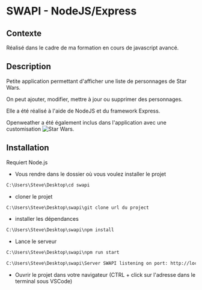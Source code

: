# SWAPI - NodeJS/Express

## Contexte
Réalisé dans le cadre de ma formation en cours de javascript avancé.

## Description
Petite application permettant d'afficher une liste de personnages de Star Wars.

On peut ajouter, modifier, mettre à jour ou supprimer des personnages.

Elle a été réalisé à l'aide de NodeJS et du framework Express.

Openweather a été également inclus dans l'application avec une customisation ![Star Wars](https://github.com/pulkit-jasti/Star-Wars-Weather-App).

## Installation

Requiert Node.js

- Vous rendre dans le dossier où vous voulez installer le projet
```bash
C:\Users\Steve\Desktop\cd swapi
```
- cloner le projet
```bash
C:\Users\Steve\Desktop\swapi\git clone url du project
```
- installer les dépendances
```bash
C:\Users\Steve\Desktop\swapi\npm install
```
- Lance le serveur
```bash
C:\Users\Steve\Desktop\swapi\npm run start
```
```bash
C:\Users\Steve\Desktop\swapi\Server SWAPI listening on port: http://localhost:3000
```
- Ouvrir le projet dans votre navigateur
(CTRL + click sur l'adresse dans le terminal sous VSCode)
